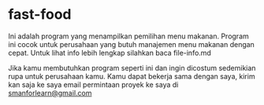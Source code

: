 # fast-food
Ini adalah program yang menampilkan pemilihan menu makanan. Program ini cocok untuk perusahaan yang butuh manajemen menu makanan dengan cepat. Untuk lihat info lebih lengkap silahkan baca file-info.md

Jika kamu membutuhkan program seperti ini dan ingin dicostum sedemikian rupa untuk perusahaan kamu. Kamu dapat bekerja sama dengan saya, kirim kan saja ke saya email permintaan proyek ke saya di smanforlearn@gmail.com
